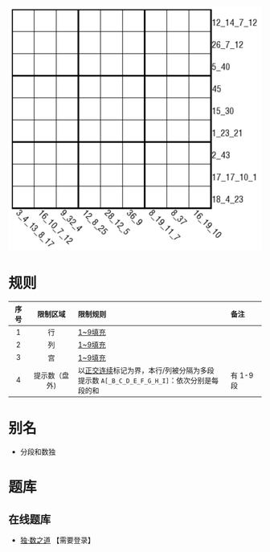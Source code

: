 ![](../../../images/sudoku/连续分段和.png)

# 规则
| 序号 | 限制区域 | 限制规则 | 备注 |
| :---: | :---: | :--- | :--- |
| 1 | 行 | [1~9填充] | |
| 2 | 列 | [1~9填充] | |
| 3 | 宫 | [1~9填充] | |
| 4 | 提示数（盘外) | 以[正交连续]标记为界，本行/列被分隔为多段<br/>提示数 `A[_B_C_D_E_F_G_H_I]`：依次分别是每段的和 | 有 1-9 段 |

# 别名
- 分段和数独

# 题库

## 在线题库
- [独·数之道](http://www.sudokufans.org.cn/lx/game.index.php?type=fdh) 【需要登录】

[1~9填充]: ../../../rules.md#1to9填充
[正交连续]: ../../../rules.md#正交连续